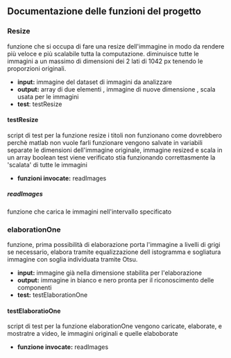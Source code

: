
## Documentazione delle funzioni del progetto 

### Resize
 funzione che si occupa di fare una resize dell'immagine in modo da rendere più veloce e più scalabile tutta la computazione.
 diminuisce tutte le immagini a un massimo di dimensioni dei 2 lati di 1042 px tenendo le proporzioni originali.
 * **input:** immagine del dataset di immagini da analizzare 
 * **output:** array di due elementi , immagine di nuove dimensione , scala usata per le immagini
 * **test**: testResize
 
#### testResize
 script di  test per la funzione resize
 i titoli non funzionano come dovrebbero perchè matlab non vuole farli funzionare 
 vengono salvate in variabili separate le dimensioni dell'immagine originale, immagine resized e scala
 in un array boolean test viene verificato stia funzionando correttasmente la 'scalata' di tutte le immagini
 * **funzioni invocate:** readImages

##### readImages
 funzione che carica le immagini nell'intervallo specificato

### elaborationOne
 funzione, prima possibilità di elaborazione
 porta l'immagine a livelli di grigi se necessario, elabora tramite equalizzazione dell istogramma e sogliatura immagine con soglia individuata tramite Otsu.
 * **input:** immagine già nella dimensione stabilita per l'elaborazione
 * **output:** immagine in bianco e nero pronta per il riconoscimento delle componenti
 * **test:** testElaborationOne

#### testElaboratioOne
 script di test per la funzione elaborationOne
 vengono caricate, elaborate, e mostratre a video, le immagini originali e quelle elaboborate
* **funzione invocate:** readImages